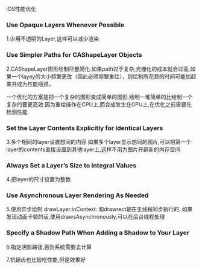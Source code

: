 
iOS性能优化
### Use Opaque Layers Whenever Possible
1.少用不透明的Layer,这样可以减少渲染

### Use Simpler Paths for CAShapeLayer Objects
2.CAShapeLayer图形绘制尽量简化.如果path过于复杂,光栅化的成本就会过高,如果一个layey的大小频繁更改（因此必须频繁重绘），则绘制所花费的时间可能加起来并成为性能瓶颈。

一个优化的方案是把一个复杂的图形变成简单的图形.绘制一堆简单的比绘制一个复杂的要更高效.因为重绘操作在CPU上,而合成发生在GPU上,在优化之前需要先检测性能.
### Set the Layer Contents Explicitly for Identical Layers
3.多个相同的layer设置想同的内容
如果多个layer显示想同的图片,可以把第一个layer的contents直接设置到其他layer上,这样不用为图片开辟新的内存空间

### Always Set a Layer’s Size to Integral Values
4.把layer的尺寸设置为整数

### Use Asynchronous Layer Rendering As Needed
5.使用异步绘制
drawLayer:inContext: 和drawrect是在主线程同步执行的.
如果发现动画卡顿的话,使用drawsAsynchronously,可以在后台线程处理

### Specify a Shadow Path When Adding a Shadow to Your Layer
6.指定阴影路径,否则系统需要去计算

7.抗锯齿也比较吃性能,但是效果好
